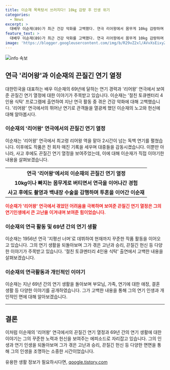 ```yaml
---
title: 이순재 목욕탕서 쓰러지다! 10㎏ 감량 후 인생 위기
categories:
  - News
excerpt: >
  대배우 이순재(89)가 최근 건강 악화를 고백했다. 연극 리어왕에서 몸무게 10kg 감량하며 힘들었던 경험을 공개했고, 사고 후에도 연기 열정을 잃지 않았다. 69년 간의 연기 경력과 삶을 돌아보며 가족, 연기, 후배에 대한 이야기도 전했다. 결국 이순재는 꾸준한 작품 활동을 이어가는 대배우로서의 삶을 되돌아봤다.
feature_text: >
  대배우 이순재(89)가 최근 건강 악화를 고백했다. 연극 리어왕에서 몸무게 10kg 감량하며 힘들었던 경험을 공개했고, 사고 후에도 연기 열정을 잃지 않았다. 69년 간의 연기 경력과 삶을 돌아보며 가족, 연기, 후배에 대한 이야기도 전했다. 결국 이순재는 꾸준한 작품 활동을 이어가는 대배우로서의 삶을 되돌아봤다.
image: 'https://blogger.googleusercontent.com/img/b/R29vZ2xl/AVvXsEixyZcFfHzMRdzZMjFBmAUKJYCLCGyLL1o632UiGVXcaFdKo_bkvkuCioo0uUKlGfBVcT3P84aROyZIXSBEx3Aw5nCQ3pTgDom1WDC4m8eifvWiAmWEEVb4x6G_l8C0QH225ldMjyaFvpxGEBGNO37VmDTDMHGhJPq73UglMfDca1-0aw/s1600/blogspot.png'
---
```


<p><img src="https://blogger.googleusercontent.com/img/b/R29vZ2xl/AVvXsEixyZcFfHzMRdzZMjFBmAUKJYCLCGyLL1o632UiGVXcaFdKo_bkvkuCioo0uUKlGfBVcT3P84aROyZIXSBEx3Aw5nCQ3pTgDom1WDC4m8eifvWiAmWEEVb4x6G_l8C0QH225ldMjyaFvpxGEBGNO37VmDTDMHGhJPq73UglMfDca1-0aw/s1600/blogspot.png" alt="info 속보" /></p>

<h2 data-ke-size="size26">연극 '리어왕'과 이순재의 끈질긴 연기 열정</h2>

<p data-ke-size="size16">대한민국을 대표하는 배우 이순재의 69년에 달하는 연기 경력과 '리어왕' 연극에서 보여준 끈질긴 연기 열정에 대한 이야기가 주목받고 있습니다. 이순재는 '절친 토큐멘터리 4인용 식탁' 프로그램에 출연하여 지난 연극 활동 중 겪은 건강 악화에 대해 고백했습니다. '리어왕' 연극에서의 뛰어난 연기로 관객들을 열광케 했던 이순재의 노고와 헌신에 대해 알아봅시다.</p>

<h3>이순재의 '리어왕' 연극에서의 끈질긴 연기 열정</h3>

<p data-ke-size="size16">이순재는 '리어왕' 연극에서 최고령 리어왕 역을 맡아 2시간이 넘는 독백 연기를 펼쳤습니다. 이후에도 작품은 전 회차 매진 기록을 세우며 대중들을 감동시켰습니다. 이뿐만 아니라, 사고 후에도 끈질긴 연기 열정을 보여주었는데, 이에 대해 이순재가 직접 이야기한 내용을 살펴보겠습니다.</p>

<table>
    <tr>
        <th>연극 '리어왕'에서의 이순재의 끈질긴 연기 열정</th>
    </tr>
    <tr>
        <td style="text-align: center; height: 17px;"><b>10kg이나 빠지는 몸무게로 버티면서 연극을 이어나간 경험</b></td>
    </tr>
    <tr>
        <td style="text-align: center; height: 17px;"><b>사고 후에도 촬영과 백내장 수술을 감행하며 투혼을 이어간 이순재</b></td>
    </tr>
</table>

<p><b><span style="color: #ee2323;">이순재가 '리어왕' 연극에서 겪었던 어려움을 극복하며 보여준 끈질긴 연기 열정은 그의 연기인생에서 큰 고난을 이겨내며 보여준 힘이었습니다.</span></b></p>

<h3>이순재의 연극 활동 및 69년 간의 연기 생활</h3>

<p data-ke-size="size16">이순재는 1956년 연극 '지평선 너머'로 데뷔하여 현재까지 꾸준한 작품 활동을 이어오고 있습니다. 그의 연기 생활을 되돌아보며 그가 겪은 고난과 승리, 끈질긴 헌신 등 다양한 이야기가 주목받고 있습니다. '절친 토큐멘터리 4인용 식탁' 출연에서 고백한 내용을 살펴보겠습니다.</p>

<h3>이순재의 연극활동과 개인적인 이야기</h3>

<p data-ke-size="size16">이순재는 지난 69년 간의 연기 생활을 돌아보며 부모님, 가족, 연기에 대한 애정, 결혼 생활 등 다양한 이야기를 공개하였습니다. 그가 고백한 내용을 통해 그의 연기 인생과 개인적인 면에 대해 알아보겠습니다.</p>

<hr>

<h2 data-ke-size="size26">결론</h2>

<p data-ke-size="size16">이처럼 이순재의 '리어왕' 연극에서의 끈질긴 연기 열정과 69년 간의 연기 생활에 대한 이야기는 그의 꾸준한 노력과 헌신을 보여주는 에피소드로 자리잡고 있습니다. 그의 인생과 연기 인생을 되돌아보며 그가 겪은 고난과 승리, 끈질긴 헌신 등 다양한 면면을 통해 그의 인생을 조명하는 소중한 시간이었습니다.</p>
유용한 생활 정보가 필요하시다면, <a href="https://qoogle.tistory.com" rel="dofollow">qoogle.tistory.com</a>


